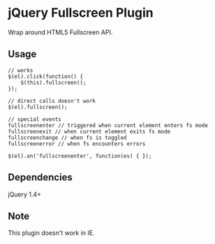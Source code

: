 # jQuery Fullscreen Plugin

Wrap around HTML5 Fullscreen API.

## Usage

    // works 
    $(el).click(function() {
        $(this).fullscreen();
    });
    
    // direct calls doesn't work
    $(el).fullscreen();
    
    // special events
    fullscreenenter // triggered when current element enters fs mode
    fullscreenexit // when current element exits fs mode
    fullscreenchange // when fs is toggled
    fullscreenerror // when fs encounters errors
    
    $(el).on('fullscreenenter', function(ev) { });

## Dependencies 

jQuery 1.4+

## Note

This plugin doesn't work in IE.
